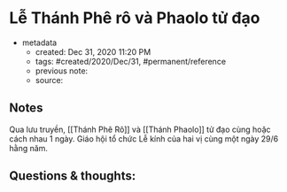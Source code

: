 # Lễ Thánh Phê rô và Phaolo tử đạo

- metadata
	- created: Dec 31, 2020 11:20 PM
	- tags: #created/2020/Dec/31, #permanent/reference
	- previous note: 
	- source: 

## Notes
Qua lưu truyền, [[Thánh Phê Rô]] và [[Thánh Phaolo]] tử đạo cùng hoặc cách nhau 1 ngày. Giáo hội tổ chức Lễ kính của hai vị cùng một ngày 29/6 hằng năm.

## Questions & thoughts:
